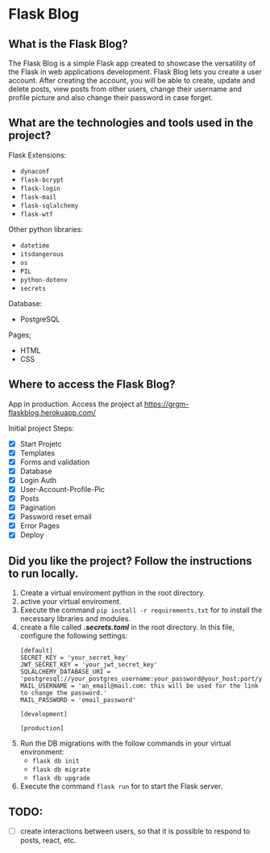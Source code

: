 # Flask Blog

## What is the Flask Blog?

The Flask Blog is a simple Flask app created to showcase the versatility of the Flask in web applications development. Flask Blog lets you create a user account. After creating the account, you will be able to create, update and delete posts, view posts from other users, change their username and profile picture and also change their password in case forget.

## What are the technologies and tools used in the project?

Flask Extensions:
* ```dynaconf```
* ```flask-bcrypt```
* ```flask-login```
* ```flask-mail```
* ```flask-sqlalchemy```
* ```flask-wtf```

Other python libraries:
* ```datetime```
* ```itsdangerous```
* ```os```
* ```PIL```
* ```python-dotenv```
* ```secrets```

Database:
* PostgreSQL

Pages;
* HTML
*  CSS

## Where to access the Flask Blog?
App in production. Access the project at https://grgm-flaskblog.herokuapp.com/

Initial project Steps:

- [x] Start Projetc
- [x] Templates
- [x] Forms and validation
- [x] Database
- [x] Login Auth
- [x]  User-Account-Profile-Pic
- [x] Posts
- [x] Pagination
- [x] Password reset email
- [x] Error Pages
- [x] Deploy

## Did you like the project? Follow the instructions to run locally.

1. Create a virtual enviroment python in the root directory.
2. active your virtual enviroment.
3. Execute the command ```pip install -r requirements.txt``` for to install the necessary libraries and modules.
4. create a file called _**.secrets.toml**_ in the root directory. In this file, configure the following settings:
    ```
    [default]
    SECRET_KEY = 'your_secret_key'
    JWT_SECRET_KEY = 'your_jwt_secret_key'
    SQLALCHEMY_DATABASE_URI = 'postgresql://your_postgres_username:your_password@your_host:port/your_postgres_database_name'
    MAIL_USERNAME = 'an_email@mail.com: this will be used for the link to change the password.'
    MAIL_PASSWORD = 'email_password'

    [development]

    [production]

    ```
5. Run the DB migrations with the follow commands in your virtual environment:
   * ```flask db init```
   * ```flask db migrate```
   * ```flask db upgrade```
6. Execute the command ```flask run``` for to start the Flask server.

## TODO:

- [ ] create interactions between users, so that it is possible to respond to posts, react, etc.
